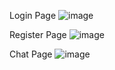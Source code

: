 Login Page
![image](https://github.com/user-attachments/assets/8b659fe5-5119-47ac-8ea1-26467ce0f6be)

Register Page
![image](https://github.com/user-attachments/assets/aad627ed-0c4e-48cb-a2ee-ad2ceb86f087)

Chat Page
![image](https://github.com/user-attachments/assets/5f28d0bf-1bd4-4ab0-b6c7-38d3020b457d)
